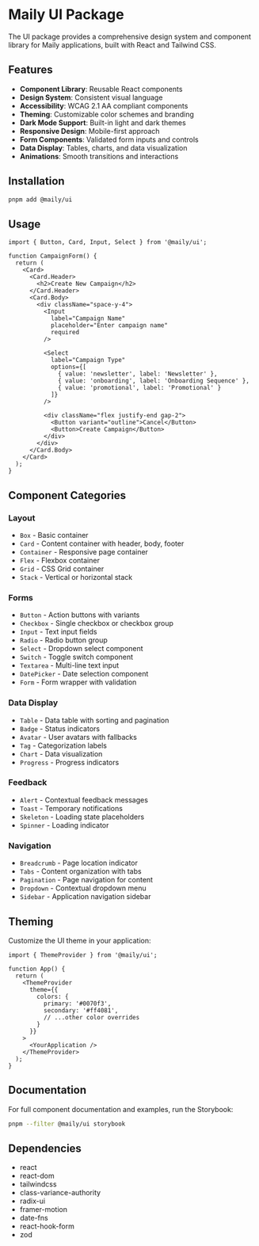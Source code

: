 # Maily UI Package

The UI package provides a comprehensive design system and component library for Maily applications, built with React and Tailwind CSS.

## Features

- **Component Library**: Reusable React components
- **Design System**: Consistent visual language
- **Accessibility**: WCAG 2.1 AA compliant components
- **Theming**: Customizable color schemes and branding
- **Dark Mode Support**: Built-in light and dark themes
- **Responsive Design**: Mobile-first approach
- **Form Components**: Validated form inputs and controls
- **Data Display**: Tables, charts, and data visualization
- **Animations**: Smooth transitions and interactions

## Installation

```bash
pnpm add @maily/ui
```

## Usage

```tsx
import { Button, Card, Input, Select } from '@maily/ui';

function CampaignForm() {
  return (
    <Card>
      <Card.Header>
        <h2>Create New Campaign</h2>
      </Card.Header>
      <Card.Body>
        <div className="space-y-4">
          <Input
            label="Campaign Name"
            placeholder="Enter campaign name"
            required
          />

          <Select
            label="Campaign Type"
            options={[
              { value: 'newsletter', label: 'Newsletter' },
              { value: 'onboarding', label: 'Onboarding Sequence' },
              { value: 'promotional', label: 'Promotional' }
            ]}
          />

          <div className="flex justify-end gap-2">
            <Button variant="outline">Cancel</Button>
            <Button>Create Campaign</Button>
          </div>
        </div>
      </Card.Body>
    </Card>
  );
}
```

## Component Categories

### Layout
- `Box` - Basic container
- `Card` - Content container with header, body, footer
- `Container` - Responsive page container
- `Flex` - Flexbox container
- `Grid` - CSS Grid container
- `Stack` - Vertical or horizontal stack

### Forms
- `Button` - Action buttons with variants
- `Checkbox` - Single checkbox or checkbox group
- `Input` - Text input fields
- `Radio` - Radio button group
- `Select` - Dropdown select component
- `Switch` - Toggle switch component
- `Textarea` - Multi-line text input
- `DatePicker` - Date selection component
- `Form` - Form wrapper with validation

### Data Display
- `Table` - Data table with sorting and pagination
- `Badge` - Status indicators
- `Avatar` - User avatars with fallbacks
- `Tag` - Categorization labels
- `Chart` - Data visualization
- `Progress` - Progress indicators

### Feedback
- `Alert` - Contextual feedback messages
- `Toast` - Temporary notifications
- `Skeleton` - Loading state placeholders
- `Spinner` - Loading indicator

### Navigation
- `Breadcrumb` - Page location indicator
- `Tabs` - Content organization with tabs
- `Pagination` - Page navigation for content
- `Dropdown` - Contextual dropdown menu
- `Sidebar` - Application navigation sidebar

## Theming

Customize the UI theme in your application:

```tsx
import { ThemeProvider } from '@maily/ui';

function App() {
  return (
    <ThemeProvider
      theme={{
        colors: {
          primary: '#0070f3',
          secondary: '#ff4081',
          // ...other color overrides
        }
      }}
    >
      <YourApplication />
    </ThemeProvider>
  );
}
```

## Documentation

For full component documentation and examples, run the Storybook:

```bash
pnpm --filter @maily/ui storybook
```

## Dependencies

- react
- react-dom
- tailwindcss
- class-variance-authority
- radix-ui
- framer-motion
- date-fns
- react-hook-form
- zod
